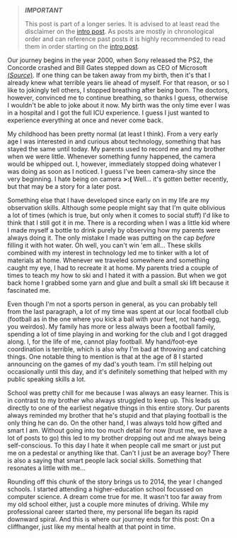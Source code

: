 > **_IMPORTANT_**
>
> This post is part of a longer series.
> It is advised to at least read the disclaimer on the [intro post](/blog/2023-02-03-mental1/).
> As posts are mostly in chronological order and can reference past posts it is highly recommended to read them in order starting on the [intro post](/blog/2023-02-03-mental1/).

Our journey begins in the year 2000, when Sony released the PS2, the Concorde crashed and Bill Gates stepped down as CEO of Microsoft [(_Source_)](https://www.thepeoplehistory.com/2000.html).
If one thing can be taken away from my birth, then it's that I already knew what terrible years lie ahead of myself.
For that reason, or so I like to jokingly tell others, I stopped breathing after being born.
The doctors, however, convinced me to continue breathing, so thanks I guess, otherwise I wouldn't be able to joke about it now.
My birth was the only time ever I was in a hospital and I got the full ICU experience.
I guess I just wanted to experience everything at once and never come back.

My childhood has been pretty normal (at least I think).
From a very early age I was interested in and curious about technology, something that has stayed the same until today.
My parents used to record me and my brother when we were little.
Whenever something funny happened, the camera would be whipped out.
I, however, immediately stopped doing whatever I was doing as soon as I noticed.
I guess I've been camera-shy since the very beginning.
I hate being on camera **>:(**
Well... it's gotten better recently, but that may be a story for a later post.

Something else that I have developed since early on in my life are my observation skills.
Although some people might say that I'm quite oblivious a lot of times (which is true, but only when it comes to social stuff) I'd like to think that I still got it in me.
There is a recording when I was a little kid where I made myself a bottle to drink purely by observing how my parents were always doing it.
The only mistake I made was putting on the cap _before_ filling it with hot water.
Oh well, you can't win 'em all...
These skills combined with my interest in technology led me to tinker with a lot of materials at home.
Whenever we traveled somewhere and something caught my eye, I had to recreate it at home.
My parents tried a couple of times to teach my how to ski and I hated it with a passion.
But when we got back home I grabbed some yarn and glue and built a small ski lift because it fascinated me.

Even though I'm not a sports person in general, as you can probably tell from the last paragraph, a lot of my time was spent at our local football club (football as in the one where you kick a ball with your feet, not hand-egg, you weirdos).
My family has more or less always been a football family, spending a lot of time playing in and working for the club and I got dragged along.
I, for the life of me, cannot play football.
My hand/foot-eye coordination is terrible, which is also why I'm bad at throwing and catching things.
One notable thing to mention is that at the age of 8 I started announcing on the games of my dad's youth team.
I'm still helping out occasionally until this day, and it's definitely something that helped with my public speaking skills a lot.

School was pretty chill for me because I was always an easy learner.
This is in contrast to my brother who always struggled to keep up.
This leads us directly to one of the earliest negative things in this entire story.
Our parents always reminded my brother that he's stupid and that playing football is the only thing he can do.
On the other hand, I was always told how gifted and smart I am.
Without going into too much detail for now (trust me, we have a lot of posts to go) this led to my brother dropping out and me always being self-conscious.
To this day I hate it when people call me smart or just put me on a pedestal or anything like that.
Can't I just be an average boy?
There is also a saying that smart people lack social skills.
Something that resonates a little with me...

Rounding off this chunk of the story brings us to 2014, the year I changed schools.
I started attending a higher-education school focussed on computer science.
A dream come true for me.
It wasn't too far away from my old school either, just a couple more minutes of driving.
While my professional career started there, my personal life began its rapid downward spiral.
And this is where our journey ends for this post:
On a cliffhanger, just like my mental health at that point in time.